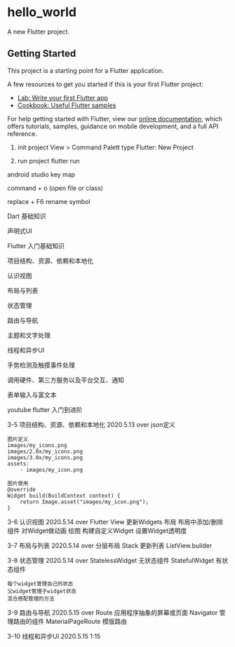 # hello_world

A new Flutter project.

## Getting Started

This project is a starting point for a Flutter application.

A few resources to get you started if this is your first Flutter project:

- [Lab: Write your first Flutter app](https://flutter.dev/docs/get-started/codelab)
- [Cookbook: Useful Flutter samples](https://flutter.dev/docs/cookbook)

For help getting started with Flutter, view our
[online documentation](https://flutter.dev/docs), which offers tutorials,
samples, guidance on mobile development, and a full API reference.


1. init project
  View > Command Palett
  type Flutter: New Project

1. run project 
  flutter run


android studio key map

command + o (open file or class)

replace + F6 rename symbol


Dart 基础知识

声明式UI

Flutter 入门基础知识

项目结构、资源、依赖和本地化

认识视图

布局与列表

状态管理

路由与导航

主题和文字处理

线程和异步UI

手势检测及触摸事件处理

调用硬件、第三方服务以及平台交互、通知

表单输入与富文本

youtube flutter 入门到进阶

3-5 项目结构、资源、依赖和本地化  2020.5.13  over
    json定义


    图片定义
    images/my_icons.png
    images/2.0x/my_icons.png
    images/3.0x/my_icons.png
    assets:
        - images/my_icon.png

    图片使用
    @override
    Widget build(BuildContext context) {
        return Image.asset("images/my_icon.png");
    }

3-6  认识视图  2020.5.14  over
    Flutter View
    更新Widgets
    布局
    布局中添加/删除组件
    对Widget做动画
    绘图
    构建自定义Widget
    设置Widget透明度


3-7  布局与列表  2020.5.14  over
    分层布局  Stack
    更新列表  ListView.builder


3-8  状态管理 2020.5.14    over
    StatelessWidget  无状态组件
    StatefulWidget   有状态组件

    每个widget管理自己的状态
    父widget管理子widget状态
    混合搭配管理的方法

3-9  路由与导航  2020.5.15   over
    Route    应用程序抽象的屏幕或页面
    Navigator  管理路由的组件
    MaterialPageRoute 模版路由

3-10 线程和异步UI 2020.5.15   1:15





